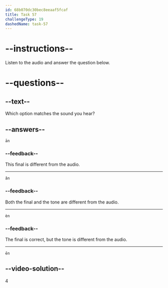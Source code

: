 ```yaml
---
id: 68b070dc30bec8eeaaf5fcaf
title: Task 57
challengeType: 19
dashedName: task-57
---
```


<!-- (Audio) A: ēn -->

# --instructions--

Listen to the audio and answer the question below.

# --questions--

## --text--

Which option matches the sound you hear?

## --answers--

`ān`

### --feedback--

This final is different from the audio.

---

`ǎn`

### --feedback--

Both the final and the tone are different from the audio.

---

`èn`

### --feedback--

The final is correct, but the tone is different from the audio.

---

`ēn`

## --video-solution--

4
